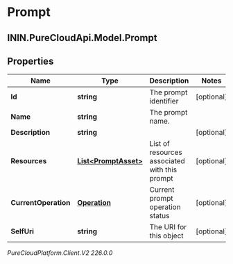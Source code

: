 # Prompt

## ININ.PureCloudApi.Model.Prompt

## Properties

|Name | Type | Description | Notes|
|------------ | ------------- | ------------- | -------------|
| **Id** | **string** | The prompt identifier | [optional] |
| **Name** | **string** | The prompt name. | |
| **Description** | **string** |  | [optional] |
| **Resources** | [**List&lt;PromptAsset&gt;**](PromptAsset) | List of resources associated with this prompt | [optional] |
| **CurrentOperation** | [**Operation**](Operation) | Current prompt operation status | [optional] |
| **SelfUri** | **string** | The URI for this object | [optional] |



_PureCloudPlatform.Client.V2 226.0.0_
